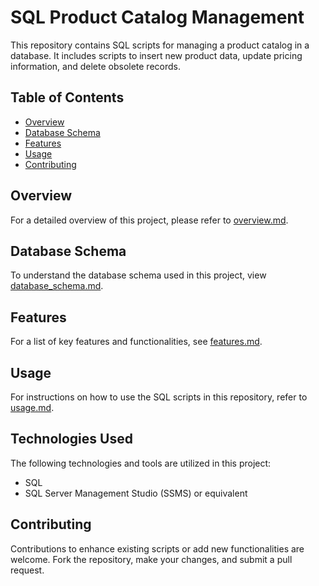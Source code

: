 # SQL Product Catalog Management

This repository contains SQL scripts for managing a product catalog in a database. It includes scripts to insert new product data, update pricing information, and delete obsolete records.

## Table of Contents
- [Overview](./docs/overview.md)
- [Database Schema](./docs/database_schema.md)
- [Features](./docs/features.md)
- [Usage](./docs/usage.md)
- [Contributing](#contributing)

## Overview

For a detailed overview of this project, please refer to [overview.md](./overview.md).

## Database Schema

To understand the database schema used in this project, view [database_schema.md](./database_schema.md).

## Features

For a list of key features and functionalities, see [features.md](./features.md).

## Usage

For instructions on how to use the SQL scripts in this repository, refer to [usage.md](./usage.md).

## Technologies Used

The following technologies and tools are utilized in this project:
- SQL
- SQL Server Management Studio (SSMS) or equivalent

## Contributing

Contributions to enhance existing scripts or add new functionalities are welcome. Fork the repository, make your changes, and submit a pull request.
